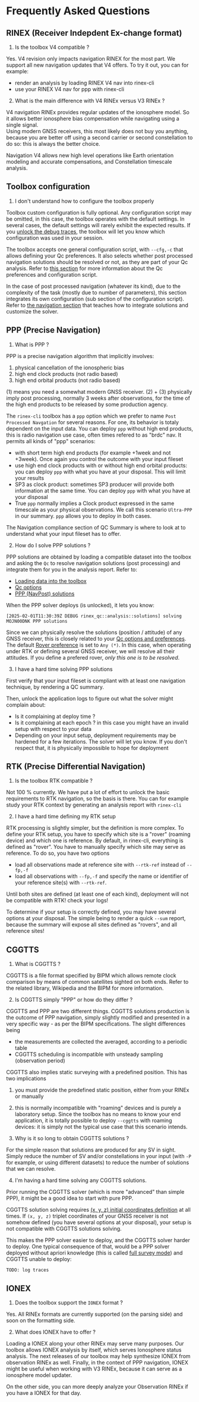 Frequently Asked Questions
==========================

## RINEX (Receiver Indepdent Ex-change format)

1. Is the toolbox V4 compatible ?

Yes. V4 revision only impacts navigation RINEX for the most part.
We support all new navigation updates that V4 offers.
To try it out, you can for example:
- render an analysis by loading RINEX V4 nav into rinex-cli
- use your RINEX V4 nav for ppp with rinex-cli

2. What is the main difference with V4 RINEx versus V3 RINEx ?

V4 navigation RINEx provides regular updates of the ionosphere model.
So it allows better ionosphere bias compensation while navigating using a single signal.  
Using modern GNSS receivers, this most likely does not buy you anything, because you are better
off using a second carrier or second constellation to do so: this is always the better choice.

Navigation V4 allows new high level operations like Earth orientation modeling and accurate compensations,
and Constellation timescale analysis.

## Toolbox configuration

1. I don't understand how to configure the toolbox properly

Toolbox custom configuration is fully optional. Any configuration script may be omitted,
in this case, the toolbox operates with the default settings. In several cases, the default settings
will rarely exhibit the expected results. If you [unlock the debug traces](), the toolbox
will let you know which configuration was used in your session.

The toolbox accepts one general configuration script, with `--cfg,-c` that allows
defining your Qc preferences. It also selects whether post processed navigation solutions
should be resolved or not, as they are part of your Qc analysis. Refer to [this section]()
for more information about the Qc preferences and configuration script.

In the case of post processed navigation (whatever its kind), due to the complexity of the task
(mostly due to number of parameters), this section integrates its own configuration (sub section
of the configuration script). Refer to [the navigation section]() that teaches
how to integrate solutions and customize the solver.

## PPP (Precise Navigation)

1. What is PPP ?

PPP is a precise navigation algorithm that implicitly involves:

1. physical cancellation of the ionospheric bias
2. high end clock products (not radio based)
3. high end orbital products (not radio based)

(1) means you need a somewhat modern GNSS receiver. (2) + (3) physically
imply post processing, normally 3 weeks after observations, for the time
of the high end products to be released by some production agency.

The `rinex-cli` toolbox has a `ppp` option which we prefer to name `Post Processed Navgation`
for several reasons. For one, its behavior is totaly dependent on the input data.
You can deploy `ppp` without high end products, this is radio navigation use case, often
times refered to as "brdc" nav. It permits all kinds of "ppp" scenarios:

- with short term high end products (for example +1week and not +3week).
Once again you control the outcome with your input fileset
- use high end clock products with or without high end orbital products:
you can deploy `ppp` with what you have at your disposal.
This will limit your results
- SP3 as clock product: sometimes SP3 producer will provide both information
at the same time. You can deploy `ppp` with what you have at your disposal
- True `ppp` normally implies a Clock product expressed in the same timescale
as your physical observations. We call this scenario `Ultra-PPP` in our summary.
`ppp` allows you to deploy in both cases.

The Navigation compliance section of QC Summary is where to look at to understand
what your input fileset has to offer.

2. How do I solve PPP solutions ?

PPP solutions are obtained by loading a compatible dataset into the toolbox
and asking the `Qc` to resolve navigation solutions (post processing) and integrate
them for you in the analysis report. Refer to:

- [Loading data into the toolbox]()
- [Qc options]()
- [PPP (NavPost) solutions]()

When the PPP solver deploys (is unlocked), it lets you know:

```
[2025-02-01T11:30:39Z DEBUG rinex_qc::analysis::solutions] solving MOJN00DNK PPP solutions
```

Since we can physically resolve the solutions (position / attitude) of any GNSS receiver,
this is closely related to your [Qc options and preferences](). The default [Rover preference]()
is set to `Any (*)`. In this case, when operating under RTK or defining several GNSS receiver,
we will resolve all their attitudes. If you define a prefered rover, _only this one is to be resolved_.

3. I have a hard time solving PPP solutions

First verify that your input fileset is compliant with at least one navigation technique,
by rendering a QC summary. 

Then, unlock the application logs to figure out what the solver might complain about:

- Is it complaining at deploy time ?
- Is it complaining at each epoch ? in this case you might have
an invalid setup with respect to your data
- Depending on your input setup, deployment requirements may be hardened
for a few iterations. The solver will let you know. If you don't respect that, it is physically
impossible to hope for deployment

## RTK (Precise Differential Navigation)

1. Is the toolbox RTK compatible ?

Not 100 % currently. We have put a lot of effort to unlock
the basic requirements to RTK navigation, so the basis is there.
You can for example study your RTK context by generating an analysis report with `rinex-cli`

2. I have a hard time defining my RTK setup

RTK processing is slightly simpler, but the definition is more complex.
To define your RTK setup, you have to specify which site is a "rover" (roaming device)
and which one is reference. By default, in rinex-cli, everything is defined as "rover".
You have to manually specify which site may serve as reference. To do so, you have two options

- load all observations made at reference site with `--rtk-ref` instead of `--fp,-f`
- load all observations with `--fp,-f` and specify the name or identifier of your
reference site(s) with `--rtk-ref`.

Until both sites are defined (at least one of each kind), deployment will not be compatible
with RTK! check your logs!

To determine if your setup is correctly defined, you may have several options at your disposal.
The simple being to render a quick `--sum` report, because the summary will expose all sites
defined as "rovers", and all reference sites!

## CGGTTS

1. What is CGGTTS ?

CGGTTS is a file format specified by BIPM which allows remote clock comparison
by means of common satellites sighted on both ends.
Refer to the related library, Wikipedia and the BIPM for more information.

2. Is CGGTTS simply "PPP" or how do they differ ?

CGGTTS and PPP are two different things. CGGTTS solutions production is the outcome of PPP
navigation, simply slightly modified and presented in a very specific way - as per the BIPM specifications.
The slight differences being

- the measurements are collected the averaged, according to a periodic table
- CGGTTS scheduling is incompatible with unsteady sampling (observation period)

CGGTTS also implies static surveying with a predefined position. This has two implications

1. you must provide the predefined static position, either from your RINEx or manually
2. this is normally incompatible with "roaming" devices
and is purely a laboratory setup. Since the toolbox has no means to know your end application,
it is totally possible to deploy `--cggtts` with roaming devices: it is simply not the 
typical use case that this scenario intends.

3. Why is it so long to obtain CGGTTS solutions ?

For the simple reason that solutions are produced for any SV in sight. Simply
reduce the number of SV and/or constellations in your input (with `-P` for example, or using
different datasets) to reduce the number of solutions that we can resolve.

4. I'm having a hard time solving any CGGTTS solutions.

Prior running the CGGTTS solver (which is more "advanced" than simple PPP), it might be a good idea
to start with pure PPP. 

CGGTTS solution solving requires [(x, y, z) initial coordinates definition](./CONFIG/SURVEY/README.md) at all times.
If `(x, y, z)` triplet coordinates of your GNSS receiver is not somehow defined (you have several options at your disposal),
your setup is not compatible with CGGTTS solutions solving. 

This makes the PPP solver easier to deploy, and the CGGTTS solver harder to deploy. 
One typical consequence of that, would be a PPP solver deployed without apriori knowledge (this is called [full survey mode]())
and CGGTTS unable to deploy:

```
TODO: log traces
```

## IONEX

1. Does the toolbox support the `IONEX` format ?

Yes. All RINEx formats are currently supported (on the parsing side) and soon
on the formatting side. 

2. What does IONEX have to offer ?

Loading a IONEX along your other RINEx may serve many purposes.
Our toolbox allows IONEX analysis by itself, which serves Ionosphere status
analysis. The next releases of our toolbox may help synthesize IONEX from observation
RINEx as well. Finally, in the context of PPP navigation, IONEX might be useful when working
with V3 RINEx, because it can serve as a ionosphere model updater.

On the other side, you can more deeply analyze your Observation RINEx if you
have a IONEX for that day.
